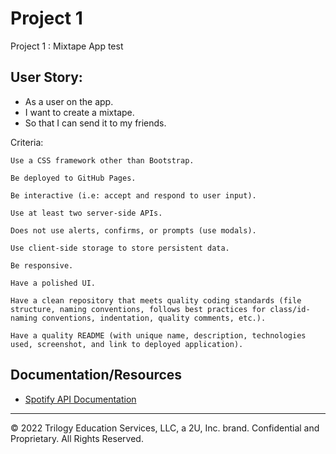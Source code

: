 # Project 1

Project 1 : Mixtape App
test

## User Story:

- As a user on the app.
- I want to create a mixtape.
- So that I can send it to my friends.

Criteria:

```
Use a CSS framework other than Bootstrap.

Be deployed to GitHub Pages.

Be interactive (i.e: accept and respond to user input).

Use at least two server-side APIs.

Does not use alerts, confirms, or prompts (use modals).

Use client-side storage to store persistent data.

Be responsive.

Have a polished UI.

Have a clean repository that meets quality coding standards (file structure, naming conventions, follows best practices for class/id-naming conventions, indentation, quality comments, etc.).

Have a quality README (with unique name, description, technologies used, screenshot, and link to deployed application).
```

## Documentation/Resources

- [Spotify API Documentation](https://developer.spotify.com/documentation/web-api/)

---

© 2022 Trilogy Education Services, LLC, a 2U, Inc. brand. Confidential and Proprietary. All Rights Reserved.
